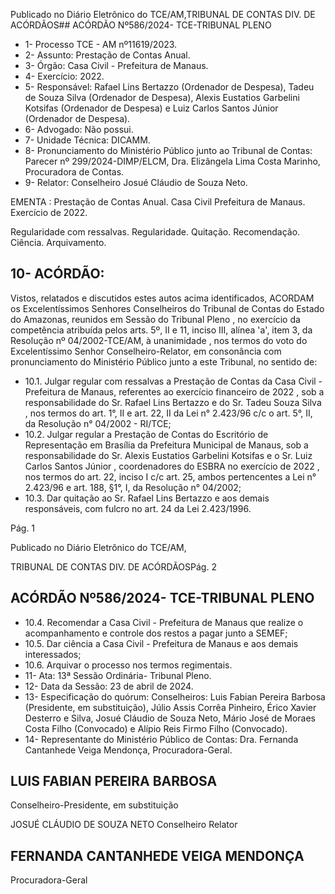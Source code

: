 Publicado  no  Diário  Eletrônico do TCE/AM,TRIBUNAL DE CONTAS DIV. DE ACÓRDÃOS## ACÓRDÃO Nº586/2024- TCE-TRIBUNAL PLENO

- 1- Processo TCE - AM nº11619/2023.
- 2- Assunto: Prestação de Contas Anual.
- 3- Órgão: Casa Civil - Prefeitura de Manaus.
- 4- Exercício: 2022.
- 5- Responsável: Rafael Lins Bertazzo (Ordenador de Despesa), Tadeu de Souza Silva (Ordenador de Despesa), Alexis Eustatios Garbelini Kotsifas (Ordenador de Despesa) e Luiz Carlos Santos Júnior (Ordenador de Despesa).
- 6- Advogado: Não possui.
- 7- Unidade Técnica: DICAMM.
- 8- Pronunciamento  do  Ministério  Público  junto  ao  Tribunal  de  Contas: Parecer  nº 299/2024-DIMP/ELCM, Dra. Elizângela Lima Costa Marinho, Procuradora de Contas.
- 9- Relator: Conselheiro Josué Cláudio de Souza Neto.

EMENTA :  Prestação de Contas Anual. Casa Civil Prefeitura de Manaus. Exercício de 2022.

Regularidade com ressalvas. Regularidade. Quitação. Recomendação. Ciência. Arquivamento.

## 10-  ACÓRDÃO:

Vistos, relatados e discutidos estes autos acima identificados, ACORDAM os Excelentíssimos Senhores Conselheiros do Tribunal de Contas do Estado do Amazonas, reunidos em Sessão do Tribunal Pleno , no exercício da competência atribuída pelos arts. 5º, II e 11, inciso III, alínea 'a', item 3, da Resolução  nº  04/2002-TCE/AM, à unanimidade ,  nos  termos  do  voto  do  Excelentíssimo  Senhor  Conselheiro-Relator, em consonância com pronunciamento do Ministério Público junto a este Tribunal, no sentido de:

- 10.1. Julgar regular com ressalvas a Prestação de Contas da Casa Civil - Prefeitura de Manaus, referentes ao exercício financeiro de 2022 , sob a responsabilidade do Sr. Rafael Lins Bertazzo e do Sr. Tadeu Souza Silva , nos termos do art. 1°, II e art. 22, II da Lei n° 2.423/96 c/c o art. 5°, II, da Resolução n° 04/2002 - RI/TCE;
- 10.2. Julgar regular a Prestação de Contas do Escritório de Representação em Brasília da Prefeitura Municipal de Manaus, sob a responsabilidade do Sr. Alexis Eustatios Garbelini Kotsifas e o Sr. Luiz  Carlos  Santos  Júnior , coordenadores  do  ESBRA  no exercício de 2022 , nos termos do art. 22, inciso I c/c art. 25, ambos pertencentes a Lei n° 2.423/96 e art. 188, §1°, I, da Resolução n° 04/2002;
- 10.3. Dar quitação ao Sr. Rafael Lins Bertazzo e aos demais responsáveis, com fulcro no art. 24 da Lei 2.423/1996.

Pág. 1

Publicado  no  Diário  Eletrônico do TCE/AM,

TRIBUNAL DE CONTAS DIV. DE ACÓRDÃOSPág. 2

## ACÓRDÃO Nº586/2024- TCE-TRIBUNAL PLENO

- 10.4. Recomendar a  Casa  Civil  -  Prefeitura  de  Manaus  que realize  o acompanhamento e controle dos restos a pagar junto a SEMEF;
- 10.5. Dar  ciência a Casa  Civil  -  Prefeitura  de  Manaus  e  aos  demais interessados;
- 10.6. Arquivar o processo nos termos regimentais.
- 11-  Ata: 13ª Sessão Ordinária- Tribunal Pleno.
- 12-  Data da Sessão: 23 de abril de 2024.
- 13-  Especificação do quórum: Conselheiros: Luis Fabian Pereira Barbosa (Presidente, em  substituição),  Júlio  Assis  Corrêa  Pinheiro,  Érico  Xavier  Desterro  e  Silva,  Josué Cláudio de Souza Neto, Mário José de Moraes Costa Filho (Convocado) e Alípio Reis Firmo Filho (Convocado).
- 14-  Representante do Ministério Público de Contas: Dra. Fernanda Cantanhede Veiga Mendonça, Procuradora-Geral.

## LUIS FABIAN PEREIRA BARBOSA

Conselheiro-Presidente, em substituição

JOSUÉ CLÁUDIO DE SOUZA NETO Conselheiro Relator

## FERNANDA CANTANHEDE VEIGA MENDONÇA

Procuradora-Geral